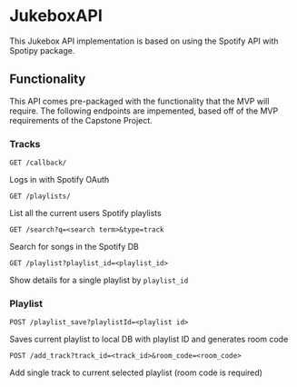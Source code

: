# JukeboxAPI
This Jukebox API implementation is based on using the Spotify API with Spotipy package.

## Functionality
This API comes pre-packaged with the functionality that the MVP will require. The following endpoints are impemented, based off of the MVP requirements of the Capstone Project.

### Tracks

```
GET /callback/
```
Logs in with Spotify OAuth

```
GET /playlists/
```
List all the current users Spotify playlists

```
GET /search?q=<search term>&type=track
```
Search for songs in the Spotify DB

```
GET /playlist?playlist_id=<playlist_id>
```
Show details for a single playlist by `playlist_id`

### Playlist
```
POST /playlist_save?playlistId=<playlist id>
```
Saves current playlist to local DB with playlist ID and generates room code

```
POST /add_track?track_id=<track_id>&room_code=<room_code>
```
Add single track to current selected playlist (room code is required)



